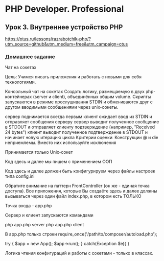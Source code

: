 # PHP Developer. Professional


## Урок 3. Внутреннее устройство PHP
https://otus.ru/lessons/razrabotchik-php/?utm_source=github&utm_medium=free&utm_campaign=otus

### Домашнее задание
Чат на сокетах

Цель:
Учимся писать приложения и работать с новыми для себя технологиями.

Консольный чат на сокетах
Создать логику, размещаемую в двух php-контейнерах (server и client), объединённых общим volume.
Скрипты запускаются в режиме прослушивания STDIN и обмениваются друг с другом вводимыми сообщениями через unix-сокеты.

сервер поднимается всегда первым
клиент ожидает ввод из STDIN и отправляет сообщения серверу
сервер выводит полученное сообщение в STDOUT и отправляет клиенту подтверждение (например, "Received 24 bytes")
клиент выводит полученное подтверждение в STDOUT и начинает новую итерацию цикла
Критерии оценки:
Конструкции @ и die неприемлемы. Вместо них используйте исключения

Принимается только Unix-сокет

Код здесь и далее мы пишем с применением ООП

Код здесь и далее должен быть конфигурируем через файлы настроек типа config.ini

Обратите внимание на паттерн FrontController (он же - единая точка доступа). Все приложения, которые Вы создаёте здесь и далее должны вызываться через один файл index.php, в котором есть ТОЛЬКО

Точка входа - app.php

Сервер и клиент запускаются командами

php app.php server
php app.php client

В app.php только строки
require_once('/path/to/composer/autoload.php');

try {
$app = new App();
$app->run();
}
catch(Exception $e){
}

Логика чтения конфигураций и работы с сокетами - только в классах.